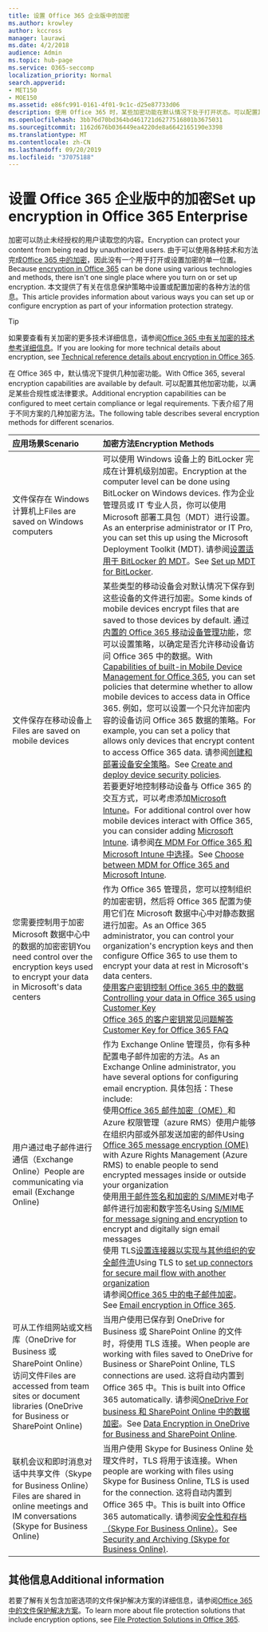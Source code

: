 ```yaml
---
title: 设置 Office 365 企业版中的加密
ms.author: krowley
author: kccross
manager: laurawi
ms.date: 4/2/2018
audience: Admin
ms.topic: hub-page
ms.service: O365-seccomp
localization_priority: Normal
search.appverid:
- MET150
- MOE150
ms.assetid: e86fc991-0161-4f01-9c1c-d25e87733d06
description: 使用 Office 365 时，某些加密功能在默认情况下处于打开状态。可以配置其他功能以满足某些合规性或法律要求。
ms.openlocfilehash: 3bb76d70bd364bd461721d6277516801b3675031
ms.sourcegitcommit: 1162d676b036449ea4220de8a6642165190e3398
ms.translationtype: MT
ms.contentlocale: zh-CN
ms.lasthandoff: 09/20/2019
ms.locfileid: "37075188"
---
```

# <a name="set-up-encryption-in-office-365-enterprise"></a><span data-ttu-id="c816f-103">设置 Office 365 企业版中的加密</span><span class="sxs-lookup"><span data-stu-id="c816f-103">Set up encryption in Office 365 Enterprise</span></span>

<span data-ttu-id="c816f-104">加密可以防止未经授权的用户读取您的内容。</span><span class="sxs-lookup"><span data-stu-id="c816f-104">Encryption can protect your content from being read by unauthorized users.</span></span> <span data-ttu-id="c816f-105">由于可以使用各种技术和方法完成[Office 365 中的加密](encryption.md)，因此没有一个用于打开或设置加密的单一位置。</span><span class="sxs-lookup"><span data-stu-id="c816f-105">Because [encryption in Office 365](encryption.md) can be done using various technologies and methods, there isn't one single place where you turn on or set up encryption.</span></span> <span data-ttu-id="c816f-106">本文提供了有关在信息保护策略中设置或配置加密的各种方法的信息。</span><span class="sxs-lookup"><span data-stu-id="c816f-106">This article provides information about various ways you can set up or configure encryption as part of your information protection strategy.</span></span>
  
> [!TIP]
> <span data-ttu-id="c816f-107">如果要查看有关加密的更多技术详细信息，请参阅[Office 365 中有关加密的技术参考详细信息](technical-reference-details-about-encryption.md)。</span><span class="sxs-lookup"><span data-stu-id="c816f-107">If you are looking for more technical details about encryption, see [Technical reference details about encryption in Office 365](technical-reference-details-about-encryption.md).</span></span>
  
<span data-ttu-id="c816f-108">在 Office 365 中，默认情况下提供几种加密功能。</span><span class="sxs-lookup"><span data-stu-id="c816f-108">With Office 365, several encryption capabilities are available by default.</span></span> <span data-ttu-id="c816f-109">可以配置其他加密功能，以满足某些合规性或法律要求。</span><span class="sxs-lookup"><span data-stu-id="c816f-109">Additional encryption capabilities can be configured to meet certain compliance or legal requirements.</span></span> <span data-ttu-id="c816f-110">下表介绍了用于不同方案的几种加密方法。</span><span class="sxs-lookup"><span data-stu-id="c816f-110">The following table describes several encryption methods for different scenarios.</span></span>
  
|<span data-ttu-id="c816f-111">**应用场景**</span><span class="sxs-lookup"><span data-stu-id="c816f-111">**Scenario**</span></span>|<span data-ttu-id="c816f-112">**加密方法**</span><span class="sxs-lookup"><span data-stu-id="c816f-112">**Encryption Methods**</span></span>|
|:-----|:-----|
|<span data-ttu-id="c816f-113">文件保存在 Windows 计算机上</span><span class="sxs-lookup"><span data-stu-id="c816f-113">Files are saved on Windows computers</span></span>  <br/> |<span data-ttu-id="c816f-114">可以使用 Windows 设备上的 BitLocker 完成在计算机级别加密。</span><span class="sxs-lookup"><span data-stu-id="c816f-114">Encryption at the computer level can be done using BitLocker on Windows devices.</span></span> <span data-ttu-id="c816f-115">作为企业管理员或 IT 专业人员，你可以使用 Microsoft 部署工具包（MDT）进行设置。</span><span class="sxs-lookup"><span data-stu-id="c816f-115">As an enterprise administrator or IT Pro, you can set this up using the Microsoft Deployment Toolkit (MDT).</span></span> <span data-ttu-id="c816f-116">请参阅[设置适用于 BitLocker 的 MDT](https://go.microsoft.com/fwlink/?linkid=849282)。</span><span class="sxs-lookup"><span data-stu-id="c816f-116">See [Set up MDT for BitLocker](https://go.microsoft.com/fwlink/?linkid=849282).</span></span>  <br/> |
|<span data-ttu-id="c816f-117">文件保存在移动设备上</span><span class="sxs-lookup"><span data-stu-id="c816f-117">Files are saved on mobile devices</span></span>  <br/> |<span data-ttu-id="c816f-118">某些类型的移动设备会对默认情况下保存到这些设备的文件进行加密。</span><span class="sxs-lookup"><span data-stu-id="c816f-118">Some kinds of mobile devices encrypt files that are saved to those devices by default.</span></span> <span data-ttu-id="c816f-119">通过[内置的 Office 365 移动设备管理功能](https://support.office.com/article/a1da44e5-7475-4992-be91-9ccec25905b0)，您可以设置策略，以确定是否允许移动设备访问 Office 365 中的数据。</span><span class="sxs-lookup"><span data-stu-id="c816f-119">With [Capabilities of built-in Mobile Device Management for Office 365](https://support.office.com/article/a1da44e5-7475-4992-be91-9ccec25905b0), you can set policies that determine whether to allow mobile devices to access data in Office 365.</span></span> <span data-ttu-id="c816f-120">例如，您可以设置一个只允许加密内容的设备访问 Office 365 数据的策略。</span><span class="sxs-lookup"><span data-stu-id="c816f-120">For example, you can set a policy that allows only devices that encrypt content to access Office 365 data.</span></span> <span data-ttu-id="c816f-121">请参阅[创建和部署设备安全策略](https://support.office.com/article/d310f556-8bfb-497b-9bd7-fe3c36ea2fd6)。</span><span class="sxs-lookup"><span data-stu-id="c816f-121">See [Create and deploy device security policies](https://support.office.com/article/d310f556-8bfb-497b-9bd7-fe3c36ea2fd6).</span></span>  <br/> <span data-ttu-id="c816f-122">若要更好地控制移动设备与 Office 365 的交互方式，可以考虑添加[Microsoft Intune](https://aka.ms/qzln04)。</span><span class="sxs-lookup"><span data-stu-id="c816f-122">For additional control over how mobile devices interact with Office 365, you can consider adding [Microsoft Intune](https://aka.ms/qzln04).</span></span> <span data-ttu-id="c816f-123">请参阅[在 MDM For Office 365 和 Microsoft Intune 中选择](https://support.office.com/article/c93d9ab9-efb2-4349-9b93-30c30562ee22)。</span><span class="sxs-lookup"><span data-stu-id="c816f-123">See [Choose between MDM for Office 365 and Microsoft Intune](https://support.office.com/article/c93d9ab9-efb2-4349-9b93-30c30562ee22).</span></span>  <br/> |
|<span data-ttu-id="c816f-124">您需要控制用于加密 Microsoft 数据中心中的数据的加密密钥</span><span class="sxs-lookup"><span data-stu-id="c816f-124">You need control over the encryption keys used to encrypt your data in Microsoft's data centers</span></span>  <br/> | <span data-ttu-id="c816f-125">作为 Office 365 管理员，您可以控制组织的加密密钥，然后将 Office 365 配置为使用它们在 Microsoft 数据中心中对静态数据进行加密。</span><span class="sxs-lookup"><span data-stu-id="c816f-125">As an Office 365 administrator, you can control your organization's encryption keys and then configure Office 365 to use them to encrypt your data at rest in Microsoft's data centers.</span></span>  <br/> [<span data-ttu-id="c816f-126">使用客户密钥控制 Office 365 中的数据</span><span class="sxs-lookup"><span data-stu-id="c816f-126">Controlling your data in Office 365 using Customer Key</span></span>](controlling-your-data-using-customer-key.md) <br/> [<span data-ttu-id="c816f-127">Office 365 的客户密钥常见问题解答</span><span class="sxs-lookup"><span data-stu-id="c816f-127">Customer Key for Office 365 FAQ</span></span>](service-encryption-with-customer-key-faq.md) <br/> |
|<span data-ttu-id="c816f-128">用户通过电子邮件进行通信（Exchange Online）</span><span class="sxs-lookup"><span data-stu-id="c816f-128">People are communicating via email (Exchange Online)</span></span>  <br/> | <span data-ttu-id="c816f-129">作为 Exchange Online 管理员，你有多种配置电子邮件加密的方法。</span><span class="sxs-lookup"><span data-stu-id="c816f-129">As an Exchange Online administrator, you have several options for configuring email encryption.</span></span> <span data-ttu-id="c816f-130">具体包括：</span><span class="sxs-lookup"><span data-stu-id="c816f-130">These include:</span></span>  <br/>  <span data-ttu-id="c816f-131">使用[Office 365 邮件加密（OME）](set-up-new-message-encryption-capabilities.md)和 Azure 权限管理（azure RMS）使用户能够在组织内部或外部发送加密的邮件</span><span class="sxs-lookup"><span data-stu-id="c816f-131">Using [Office 365 message encryption (OME)](set-up-new-message-encryption-capabilities.md) with Azure Rights Management (Azure RMS) to enable people to send encrypted messages inside or outside your organization</span></span>  <br/>  <span data-ttu-id="c816f-132">使用[用于邮件签名和加密的 S/MIME](https://aka.ms/c6dozg)对电子邮件进行加密和数字签名</span><span class="sxs-lookup"><span data-stu-id="c816f-132">Using [S/MIME for message signing and encryption](https://aka.ms/c6dozg) to encrypt and digitally sign email messages</span></span>  <br/>  <span data-ttu-id="c816f-133">使用 TLS[设置连接器以实现与其他组织的安全邮件流](https://aka.ms/hs809p)</span><span class="sxs-lookup"><span data-stu-id="c816f-133">Using TLS to [set up connectors for secure mail flow with another organization](https://aka.ms/hs809p)</span></span> <br/>  <span data-ttu-id="c816f-134">请参阅[Office 365 中的电子邮件加密](https://aka.ms/hic3f7)。</span><span class="sxs-lookup"><span data-stu-id="c816f-134">See [Email encryption in Office 365](https://aka.ms/hic3f7).</span></span>  <br/> |
|<span data-ttu-id="c816f-135">可从工作组网站或文档库（OneDrive for Business 或 SharePoint Online）访问文件</span><span class="sxs-lookup"><span data-stu-id="c816f-135">Files are accessed from team sites or document libraries (OneDrive for Business or SharePoint Online)</span></span>  <br/> |<span data-ttu-id="c816f-136">当用户使用已保存到 OneDrive for Business 或 SharePoint Online 的文件时，将使用 TLS 连接。</span><span class="sxs-lookup"><span data-stu-id="c816f-136">When people are working with files saved to OneDrive for Business or SharePoint Online, TLS connections are used.</span></span> <span data-ttu-id="c816f-137">这将自动内置到 Office 365 中。</span><span class="sxs-lookup"><span data-stu-id="c816f-137">This is built into Office 365 automatically.</span></span> <span data-ttu-id="c816f-138">请参阅[OneDrive For business 和 SharePoint Online 中的数据加密](https://go.microsoft.com/fwlink/?linkid=526379)。</span><span class="sxs-lookup"><span data-stu-id="c816f-138">See [Data Encryption in OneDrive for Business and SharePoint Online](https://go.microsoft.com/fwlink/?linkid=526379).</span></span>  <br/> |
|<span data-ttu-id="c816f-139">联机会议和即时消息对话中共享文件（Skype for Business Online）</span><span class="sxs-lookup"><span data-stu-id="c816f-139">Files are shared in online meetings and IM conversations (Skype for Business Online)</span></span>  <br/> |<span data-ttu-id="c816f-140">当用户使用 Skype for Business Online 处理文件时，TLS 将用于该连接。</span><span class="sxs-lookup"><span data-stu-id="c816f-140">When people are working with files using Skype for Business Online, TLS is used for the connection.</span></span> <span data-ttu-id="c816f-141">这将自动内置到 Office 365 中。</span><span class="sxs-lookup"><span data-stu-id="c816f-141">This is built into Office 365 automatically.</span></span> <span data-ttu-id="c816f-142">请参阅[安全性和存档（Skype For Business Online）](https://aka.ms/nuq4ws)。</span><span class="sxs-lookup"><span data-stu-id="c816f-142">See [Security and Archiving (Skype for Business Online)](https://aka.ms/nuq4ws).</span></span>  <br/> |

## <a name="additional-information"></a><span data-ttu-id="c816f-143">其他信息</span><span class="sxs-lookup"><span data-stu-id="c816f-143">Additional information</span></span>

<span data-ttu-id="c816f-144">若要了解有关包含加密选项的文件保护解决方案的详细信息，请参阅[Office 365 中的文件保护解决方案](https://www.microsoft.com/en-us/download/details.aspx?id=55523)。</span><span class="sxs-lookup"><span data-stu-id="c816f-144">To learn more about file protection solutions that include encryption options, see [File Protection Solutions in Office 365](https://www.microsoft.com/en-us/download/details.aspx?id=55523).</span></span>